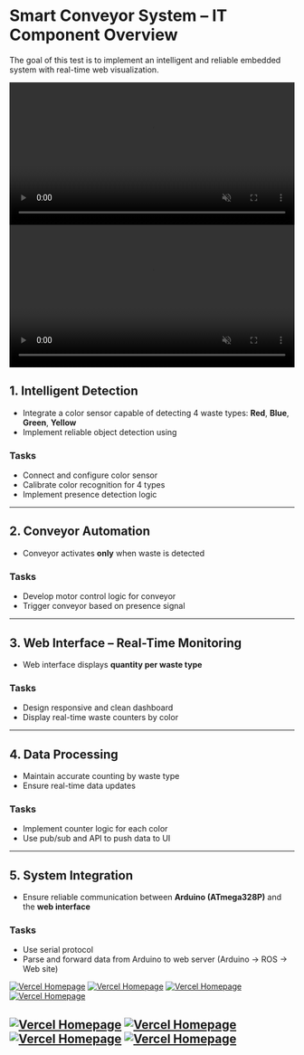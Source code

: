# Smart Conveyor System – IT Component Overview

The goal of this test is to implement an intelligent and reliable embedded system with real-time web visualization.

<video src="/week4/videos/conveyor_demonstration.mp4" controls autoplay muted style="width: 100%; max-width: 800px; height: auto;">
  Your browser does not support the video tag.
</video>

<video src="/week4/videos/demo_it.webm" controls autoplay muted style="width: 100%; max-width: 800px; height: auto;">
  Your browser does not support the video tag.
</video>

## 1. Intelligent Detection 
- Integrate a color sensor capable of detecting 4 waste types: **Red**, **Blue**, **Green**, **Yellow**
- Implement reliable object detection using

### Tasks
- Connect and configure color sensor
- Calibrate color recognition for 4 types
- Implement presence detection logic

---

## 2. Conveyor Automation 
- Conveyor activates **only** when waste is detected

### Tasks
- Develop motor control logic for conveyor
- Trigger conveyor based on presence signal

---

## 3. Web Interface – Real-Time Monitoring 
- Web interface displays **quantity per waste type**

### Tasks
- Design responsive and clean dashboard
- Display real-time waste counters by color

---

## 4. Data Processing 
- Maintain accurate counting by waste type
- Ensure real-time data updates

### Tasks
- Implement counter logic for each color
- Use pub/sub and API to push data to UI

---

## 5. System Integration 
- Ensure reliable communication between **Arduino (ATmega328P)** and the **web interface**

### Tasks
- Use serial protocol
- Parse and forward data from Arduino to web server (Arduino -> ROS -> Web site)

[![Vercel Homepage](/week4/images/pcb1.jpeg)](/week4/images/pcb1.jpeg)
[![Vercel Homepage](/week4/images/pcb2.jpeg)](/week4/images/pcb2.jpeg)
[![Vercel Homepage](/week4/images/pcb3.jpeg)](/week4/images/pcb3.jpeg)
[![Vercel Homepage](/week4/images/pcb4.jpeg)](/week4/images/pcb4.jpeg)

[![Vercel Homepage](/week4/images/convenyor.jpeg)](/week4/images/convenyor.jpeg)
[![Vercel Homepage](/week4/images/conveyor1.jpeg)](/week4/images/conveyor1.jpeg)
[![Vercel Homepage](/week4/images/conveyor2.jpeg)](/week4/images/conveyor2.jpeg)
[![Vercel Homepage](/week4/images/conveyor3.jpeg)](/week4/images/conveyor3.jpeg)
---
